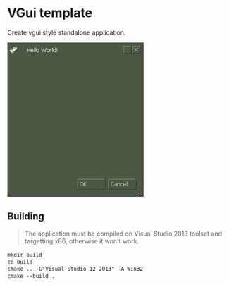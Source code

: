 # VGui template
Create vgui style standalone application.

![alt text](https://github.com/pujolitoo/vgui-boilerplate/blob/master/res/demo.png?raw=true)

## Building

> The application must be compiled on Visual Studio 2013 toolset and targetting x86, otherwise it won't work.

```
mkdir build
cd build
cmake .. -G"Visual Studio 12 2013" -A Win32
cmake --build .
```